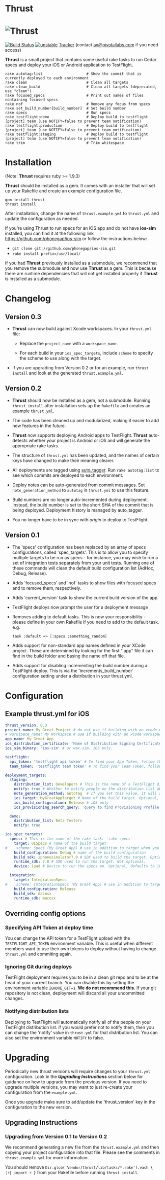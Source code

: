 # Thrust

# ![Thrust](thrust.png)

[![Build Status](https://travis-ci.org/pivotal/thrust.png?branch=master)](https://travis-ci.org/pivotal/thrust)
[![unstable](http://badges.github.io/stability-badges/dist/unstable.svg)](http://github.com/badges/stability-badges)
[Tracker](https://www.pivotaltracker.com/projects/987818) (contact av@pivotallabs.com if you need access)

__Thrust__ is a small project that contains some useful rake tasks to run Cedar specs and deploy your iOS or Android application to TestFlight.

    rake autotag:list                    # Show the commit that is currently deployed to each environment
    rake clean                           # Clean all targets
    rake clean_build                     # Clean all targets (deprecated, use "clean")
    rake focused_specs                   # Print out names of files containing focused specs
    rake nof                             # Remove any focus from specs
    rake set_build_number[build_number]  # Set build number
    rake specs                           # Run specs
    rake testflight:demo                 # Deploy build to testflight [project] team (use NOTIFY=false to prevent team notification)
    rake testflight:production           # Deploy build to testflight [project] team (use NOTIFY=false to prevent team notification)
    rake testflight:staging              # Deploy build to testflight [project] team (use NOTIFY=false to prevent team notification)
    rake trim                            # Trim whitespace

# Installation

(Note: **Thrust** requires ruby >= 1.9.3)

**Thrust** should be installed as a gem.  It comes with an installer that will set up your Rakefile and create an example configuration file.

    gem install thrust
    thrust install

After installation, change the name of `thrust.example.yml` to `thrust.yml` and update the configuration as needed.

If you're using Thrust to run specs for an iOS app and do not have **ios-sim** installed, you can find it at the following link https://github.com/phonegap/ios-sim or follow the instructions below:
* `git clone git://github.com/phonegap/ios-sim.git`
* `rake install prefix=/usr/local/`

If you had **Thrust** previously installed as a submodule, we recommend that you remove the submodule and now use **Thrust** as a gem.  This is because there are runtime dependencies that will not get installed properly if **Thrust** is installed as a submodule.

# Changelog

## Version 0.3

* **Thrust** can now build against Xcode workspaces. In your `thrust.yml` file:

  * Replace the `project_name` with a `workspace_name`.

  * For each build in your `ios_spec_targets`, include `scheme` to specify the scheme to use along with the target.

* If you are upgrading from Version 0.2 or for an example, run `thrust install` and look at the generated `thrust.example.yml`.



## Version 0.2

* **Thrust** should now be installed as a gem, not a submodule.  Running `thrust install` after installation sets up the `Rakefile` and creates an example `thrust.yml`.

* The code has been cleaned up and modularized, making it easier to add new features in the future.

* **Thrust** now supports deploying Android apps to TestFlight.  **Thrust** auto-detects whether your project is Android or iOS and will generate the appropriate rake tasks.

* The structure of `thrust.yml` has been updated, and the names of certain keys have changed to make their meaning clearer.

* All deployments are tagged using [auto_tagger](https://github.com/zilkey/auto_tagger). Run `rake autotag:list` to see which commits are deployed to each environment.

* Deploy notes can be auto-generated from commit messages. Set `note_generation_method` to `autotag` in `thrust.yml` to use this feature.

* Build numbers are no longer auto-incremented during deployment.  Instead, the build number is set to the short SHA of the commit that is being deployed.  Deployment history is managed by auto_tagger.

* You no longer have to be in sync with _origin_ to deploy to TestFlight.


## Version 0.1

* The 'specs' configuration has been replaced by an array of specs configurations, called 'spec_targets'. This is to allow you to specify multiple targets to be run as specs - for instance, you may wish to run a set of integration tests separately from your unit tests. Running one of these commands will clean the default build configuration list (AdHoc, Debug, Release).

* Adds 'focused_specs' and 'nof' tasks to show files with focused specs and to remove them, respectively.

* Adds 'current_version' task to show the current build version of the app.

* TestFlight deploys now prompt the user for a deployment message

* Removes adding to default tasks. This is now your responsibility - please define in your own Rakefile if you need to add to the default task. e.g.

	<code>task :default => [:specs :something_random]</code>

* Adds support for non-standard app names defined in your XCode project. These are determined by looking for the first ".app" file it can find in the build folder and basing the name off that file.

* Adds support for disabling incrementing the build number during a TestFlight deploy. This is via the 'increments_build_number' configuration setting under a distribution in your thrust.yml.

# Configuration

## Example thrust.yml for iOS

```yaml
thrust_version: 0.3
project_name: My Great Project # do not use if building with an xcode workspace
# workspace_name: My Workspace # use if building with an xcode workspace
app_name: My Great App
ios_distribution_certificate: 'Name of Distribution Signing Certificate'
ios_sim_binary: 'ios-sim' # or wax-sim. iOS only.

testflight:
  api_token: 'testflight api token' # To find your App Token, follow the instructions at: http://help.testflightapp.com/customer/portal/articles/829956-what-does-the-api-token-do-
  team_token: 'testflight team token' # To find your Team Token, follow the instructions at: http://help.testflightapp.com/customer/portal/articles/829942-how-do-i-find-my-team-token-

deployment_targets:
  staging:
    distribution_list: Developers # This is the name of a TestFlight distribution list
    notify: true # Whether to notify people on the distribution list about this deployment
    note_generation_method: autotag  # If you set this value, it will auto-generate the deploy notes from the commit history. Optional.
    ios_target: MyGreatAppTarget # Name of the build target. Optional, defaults to app name. iOS only.
    ios_build_configuration: Release # iOS only
    ios_provisioning_search_query: 'query to find Provisioning Profile' # iOS only. Optional.

  demo:
    distribution_list: Beta Testers
    notify: true

ios_spec_targets:
  specs: # This is the name of the rake task: `rake specs`
    target: UISpecs # name of the build target
#    scheme: Specs (My Great App) # use in addition to target when you want to use a scheme (necessary if you are building with an xcode workspace)
    build_configuration: Debug # name of the build configuration
    build_sdk: iphonesimulator7.0 # SDK used to build the target. Optional, defaults to latest iphonesimulator.
    runtime_sdk: 7.0 # SDK used to run the target. Not optional.
    device: ipad # Device to run the specs on. Optional, defaults to iPhone.

  integration:
    target: IntegrationSpecs
#    scheme: IntegrationSpecs (My Great App) # use in addition to target when you want to use a scheme (necessary if you are building with an xcode workspace)
    build_configuration: Release
    build_sdk: macosx
    runtime_sdk: macosx
```


## Overriding config options

### Specifying API Token at deploy time

You can change the API token for a TestFlight upload with the `TESTFLIGHT_API_TOKEN` environment variable. This is useful when different members want to use their own tokens to deploy without having to change `thrust.yml` and commiting again.

### Ignoring Git during deploys

TestFlight deployment requires you to be in a clean git repo and to be at the head of your current branch. You can disable this by setting the environment variable `IGNORE_GIT=1`. **We do not recommend this.** If your git repository is not clean, deployment will discard all your uncommitted changes.

### Notifying distribution lists

Deploying to TestFlight will automatically notify all of the people on your TestFlight distribution list.  If you would prefer not to notify them, then you can change the 'notify' value in `thrust.yml` for that distribution list. You can also set the environment variable `NOTIFY` to false.

# Upgrading

Periodically new thrust versions will require changes to your `thrust.yml` configuration.  Look in the ***Upgrading Instructions*** section below for guidance on how to upgrade from the previous version.  If you need to upgrade multiple versions, you may want to just re-create your configuration from the `example.yml`.

Once you upgrade make sure to add/update the 'thrust_version' key in the configuration to the new version.


## Upgrading Instructions

### Upgrading from Version 0.1 to Version 0.2

We recommend generating a new file from the `thrust.example.yml` and then copying your project configuration into that file. Please see the comments in `thrust.example.yml` for more information.

You should remove `Dir.glob('Vendor/thrust/lib/tasks/*.rake').each { |r| import r }` from your Rakefile before running `thrust install`.

